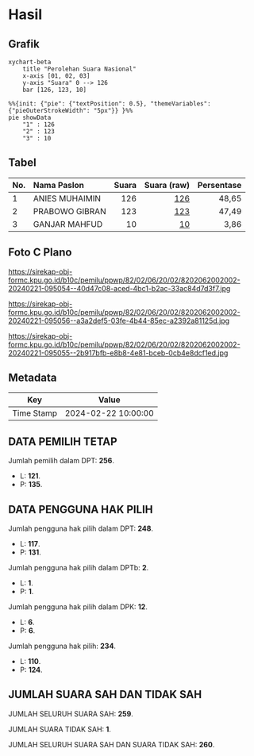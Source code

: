 # Hasil

## Grafik

```mermaid
xychart-beta
    title "Perolehan Suara Nasional"
    x-axis [01, 02, 03]
    y-axis "Suara" 0 --> 126
    bar [126, 123, 10]
```

```mermaid
%%{init: {"pie": {"textPosition": 0.5}, "themeVariables": {"pieOuterStrokeWidth": "5px"}} }%%
pie showData
    "1" : 126
    "2" : 123
    "3" : 10
```

## Tabel

| No. | Nama Paslon    | Suara | Suara (raw) | Persentase |
|:--- |:-------------- | -----:| -----------:| ----------:|
| 1   | ANIES MUHAIMIN | 126   | [126][p-1]  | 48,65      |
| 2   | PRABOWO GIBRAN | 123   | [123][p-2]  | 47,49      |
| 3   | GANJAR MAHFUD  | 10    | [10][p-3]   | 3,86       |


[p-1]: https://github.com/gigit-pemilu/pemilu-2024/blob/main/pilpres/hitung-suara/sub/82-maluku-utara/sub/02-halmahera-tengah/sub/06-patani-utara/sub/2002-tepeleo/sub/002-tps/sub/paslon-1.txt
[p-2]: https://github.com/gigit-pemilu/pemilu-2024/blob/main/pilpres/hitung-suara/sub/82-maluku-utara/sub/02-halmahera-tengah/sub/06-patani-utara/sub/2002-tepeleo/sub/002-tps/sub/paslon-2.txt
[p-3]: https://github.com/gigit-pemilu/pemilu-2024/blob/main/pilpres/hitung-suara/sub/82-maluku-utara/sub/02-halmahera-tengah/sub/06-patani-utara/sub/2002-tepeleo/sub/002-tps/sub/paslon-3.txt

## Foto C Plano

https://sirekap-obj-formc.kpu.go.id/b10c/pemilu/ppwp/82/02/06/20/02/8202062002002-20240221-095054--40d47c08-aced-4bc1-b2ac-33ac84d7d3f7.jpg

https://sirekap-obj-formc.kpu.go.id/b10c/pemilu/ppwp/82/02/06/20/02/8202062002002-20240221-095056--a3a2def5-03fe-4b44-85ec-a2392a81125d.jpg

https://sirekap-obj-formc.kpu.go.id/b10c/pemilu/ppwp/82/02/06/20/02/8202062002002-20240221-095055--2b917bfb-e8b8-4e81-bceb-0cb4e8dcf1ed.jpg


## Metadata

| Key        | Value               |
| ---------- | ------------------- |
| Time Stamp | 2024-02-22 10:00:00 |


## DATA PEMILIH TETAP

Jumlah pemilih dalam DPT: **256**.
 * L: **121**.
 * P: **135**.

## DATA PENGGUNA HAK PILIH

Jumlah pengguna hak pilih dalam DPT: **248**.
 * L: **117**.
 * P: **131**.

Jumlah pengguna hak pilih dalam DPTb: **2**.
 * L: **1**.
 * P: **1**.

Jumlah pengguna hak pilih dalam DPK: **12**.
 * L: **6**.
 * P: **6**.

Jumlah pengguna hak pilih: **234**.
 * L: **110**.
 * P: **124**.

## JUMLAH SUARA SAH DAN TIDAK SAH

JUMLAH SELURUH SUARA SAH: **259**.

JUMLAH SUARA TIDAK SAH: **1**.

JUMLAH SELURUH SUARA SAH DAN SUARA TIDAK SAH: **260**.


